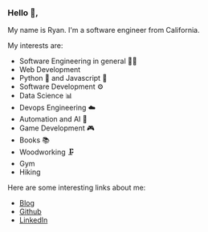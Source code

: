 ### Hello 👋,

My name is Ryan. I'm a software engineer from California.

My interests are:

- Software Engineering in general 🧑‍💻
- Web Development
- Python 🐍 and Javascript 🦀
- Software Development ⚙️
- Data Science 📊
- Devops Engineering ☁️
- Automation and AI 🤖
- Game Development 🎮
- Books 📚
- Woodworking 🗜️
- Gym
- Hiking

Here are some interesting links about me:

- [Blog](https://ryanlebon.com/)
- [Github](https://github.com/ryanlb777)
- [LinkedIn](https://www.linkedin.com/in/ryan-le-bon/)